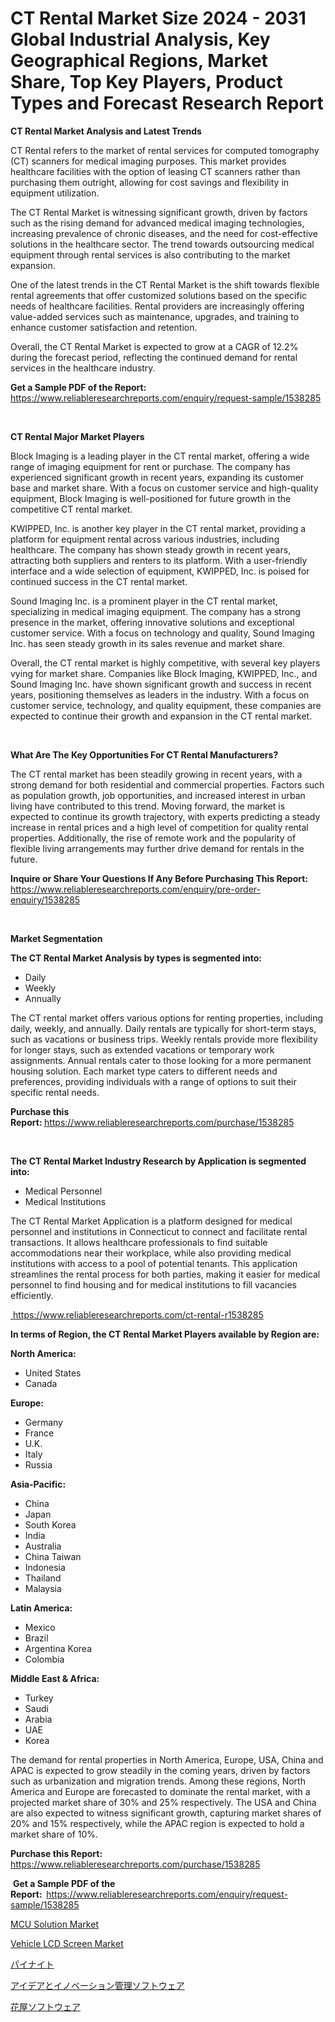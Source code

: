 <p><h1>CT Rental Market Size 2024 - 2031 Global Industrial Analysis, Key Geographical Regions, Market Share, Top Key Players, Product Types and Forecast Research Report</h1></p><p><strong>CT Rental Market Analysis and Latest Trends</strong></p>
<p><p>CT Rental refers to the market of rental services for computed tomography (CT) scanners for medical imaging purposes. This market provides healthcare facilities with the option of leasing CT scanners rather than purchasing them outright, allowing for cost savings and flexibility in equipment utilization.</p><p>The CT Rental Market is witnessing significant growth, driven by factors such as the rising demand for advanced medical imaging technologies, increasing prevalence of chronic diseases, and the need for cost-effective solutions in the healthcare sector. The trend towards outsourcing medical equipment through rental services is also contributing to the market expansion.</p><p>One of the latest trends in the CT Rental Market is the shift towards flexible rental agreements that offer customized solutions based on the specific needs of healthcare facilities. Rental providers are increasingly offering value-added services such as maintenance, upgrades, and training to enhance customer satisfaction and retention.</p><p>Overall, the CT Rental Market is expected to grow at a CAGR of 12.2% during the forecast period, reflecting the continued demand for rental services in the healthcare industry.</p></p>
<p><strong>Get a Sample PDF of the Report:&nbsp;</strong> <a href="https://www.reliableresearchreports.com/enquiry/request-sample/1538285">https://www.reliableresearchreports.com/enquiry/request-sample/1538285</a></p>
<p>&nbsp;</p>
<p><strong>CT Rental Major Market Players</strong></p>
<p><p>Block Imaging is a leading player in the CT rental market, offering a wide range of imaging equipment for rent or purchase. The company has experienced significant growth in recent years, expanding its customer base and market share. With a focus on customer service and high-quality equipment, Block Imaging is well-positioned for future growth in the competitive CT rental market.</p><p>KWIPPED, Inc. is another key player in the CT rental market, providing a platform for equipment rental across various industries, including healthcare. The company has shown steady growth in recent years, attracting both suppliers and renters to its platform. With a user-friendly interface and a wide selection of equipment, KWIPPED, Inc. is poised for continued success in the CT rental market.</p><p>Sound Imaging Inc. is a prominent player in the CT rental market, specializing in medical imaging equipment. The company has a strong presence in the market, offering innovative solutions and exceptional customer service. With a focus on technology and quality, Sound Imaging Inc. has seen steady growth in its sales revenue and market share.</p><p>Overall, the CT rental market is highly competitive, with several key players vying for market share. Companies like Block Imaging, KWIPPED, Inc., and Sound Imaging Inc. have shown significant growth and success in recent years, positioning themselves as leaders in the industry. With a focus on customer service, technology, and quality equipment, these companies are expected to continue their growth and expansion in the CT rental market.</p></p>
<p>&nbsp;</p>
<p><strong>What Are The Key Opportunities For CT Rental Manufacturers?</strong></p>
<p><p>The CT rental market has been steadily growing in recent years, with a strong demand for both residential and commercial properties. Factors such as population growth, job opportunities, and increased interest in urban living have contributed to this trend. Moving forward, the market is expected to continue its growth trajectory, with experts predicting a steady increase in rental prices and a high level of competition for quality rental properties. Additionally, the rise of remote work and the popularity of flexible living arrangements may further drive demand for rentals in the future.</p></p>
<p><strong>Inquire or Share Your Questions If Any Before Purchasing This Report:</strong> <a href="https://www.reliableresearchreports.com/enquiry/pre-order-enquiry/1538285">https://www.reliableresearchreports.com/enquiry/pre-order-enquiry/1538285</a></p>
<p>&nbsp;</p>
<p><strong>Market Segmentation</strong></p>
<p><strong>The CT Rental Market Analysis by types is segmented into:</strong></p>
<p><ul><li>Daily</li><li>Weekly</li><li>Annually</li></ul></p>
<p><p>The CT rental market offers various options for renting properties, including daily, weekly, and annually. Daily rentals are typically for short-term stays, such as vacations or business trips. Weekly rentals provide more flexibility for longer stays, such as extended vacations or temporary work assignments. Annual rentals cater to those looking for a more permanent housing solution. Each market type caters to different needs and preferences, providing individuals with a range of options to suit their specific rental needs.</p></p>
<p><strong>Purchase this Report:&nbsp;</strong><a href="https://www.reliableresearchreports.com/purchase/1538285">https://www.reliableresearchreports.com/purchase/1538285</a></p>
<p>&nbsp;</p>
<p><strong>The CT Rental Market Industry Research by Application is segmented into:</strong></p>
<p><ul><li>Medical Personnel</li><li>Medical Institutions</li></ul></p>
<p><p>The CT Rental Market Application is a platform designed for medical personnel and institutions in Connecticut to connect and facilitate rental transactions. It allows healthcare professionals to find suitable accommodations near their workplace, while also providing medical institutions with access to a pool of potential tenants. This application streamlines the rental process for both parties, making it easier for medical personnel to find housing and for medical institutions to fill vacancies efficiently.</p></p>
<p><a href="https://www.reliableresearchreports.com/ct-rental-r1538285">&nbsp;https://www.reliableresearchreports.com/ct-rental-r1538285</a></p>
<p><strong>In terms of Region, the CT Rental Market Players available by Region are:</strong></p>
<p>
    <p> <strong> North America: </strong>
        <ul>
            <li>United States</li>
            <li>Canada</li>
        </ul>
        </p> 
    <p> <strong> Europe: </strong>
        <ul>
            <li>Germany</li>
            <li>France</li>
            <li>U.K.</li>
            <li>Italy</li>
            <li>Russia</li>
        </ul>
        </p> 
    <p> <strong> Asia-Pacific: </strong>
        <ul>
            <li>China</li>
            <li>Japan</li>
            <li>South Korea</li>
            <li>India</li>
            <li>Australia</li>
            <li>China Taiwan</li>
            <li>Indonesia</li>
            <li>Thailand</li>
            <li>Malaysia</li>
        </ul>
        </p> 
    <p> <strong> Latin America: </strong>
        <ul>
            <li>Mexico</li>
            <li>Brazil</li>
            <li>Argentina Korea</li>
            <li>Colombia</li>
        </ul>
        </p> 
    <p> <strong> Middle East & Africa: </strong>
        <ul>
            <li>Turkey</li>
            <li>Saudi</li>
            <li>Arabia</li>
            <li>UAE</li>
            <li>Korea</li>
        </ul>
    </p>
    </p>
<p><p>The demand for rental properties in North America, Europe, USA, China and APAC is expected to grow steadily in the coming years, driven by factors such as urbanization and migration trends. Among these regions, North America and Europe are forecasted to dominate the rental market, with a projected market share of 30% and 25% respectively. The USA and China are also expected to witness significant growth, capturing market shares of 20% and 15% respectively, while the APAC region is expected to hold a market share of 10%.</p></p>
<p><strong>Purchase this Report: </strong><a href="https://www.reliableresearchreports.com/purchase/1538285">https://www.reliableresearchreports.com/purchase/1538285</a></p>
<p>&nbsp;<strong>Get a Sample PDF of the Report:&nbsp;&nbsp;</strong><a href="https://www.reliableresearchreports.com/enquiry/request-sample/1538285">https://www.reliableresearchreports.com/enquiry/request-sample/1538285</a></p>
<p><strong></strong></p>
<p><p><a href="https://www.linkedin.com/pulse/mcu-solution-market-insight-trends-growth-forecasted-from-2024-8lk9f?trackingId=w57YuYrhkBlTubYO3Se7iw%3D%3D">MCU Solution Market</a></p><p><a href="https://www.linkedin.com/pulse/vehicle-lcd-screen-market-share-evolution-growth-trends-2024-xszsf?trackingId=ZnX3r7qPsxCUzPj97IpOUw%3D%3D">Vehicle LCD Screen Market</a></p><p><a href="https://github.com/AriMuller2009/Market-Research-Report-List-1/blob/main/624419531347.md">パイナイト</a></p><p><a href="https://medium.com/@ryleebauch2023/%E3%82%A2%E3%82%A4%E3%83%87%E3%82%A2%E3%81%A8%E3%82%A4%E3%83%8E%E3%83%99%E3%83%BC%E3%82%B7%E3%83%A7%E3%83%B3%E7%AE%A1%E7%90%86%E3%82%BD%E3%83%95%E3%83%88%E3%82%A6%E3%82%A7%E3%82%A2%E5%B8%82%E5%A0%B4%E3%81%AE%E8%A6%8F%E6%A8%A1%E3%81%A8%E5%B8%82%E5%A0%B4%E5%8B%95%E5%90%91-%E5%AE%8C%E5%85%A8%E3%81%AA%E6%A5%AD%E7%95%8C%E6%A6%82%E8%A6%81-2024%E5%B9%B4%E3%81%8B%E3%82%892031%E5%B9%B4%E3%81%BE%E3%81%A7-974b267c0f02">アイデアとイノベーション管理ソフトウェア</a></p><p><a href="https://medium.com/@ja15984/%E8%8A%B1%E5%B1%8B%E3%82%BD%E3%83%95%E3%83%88%E3%82%A6%E3%82%A7%E3%82%A2%E5%B8%82%E5%A0%B4%E3%81%AE%E3%82%A4%E3%83%B3%E3%82%B5%E3%82%A4%E3%83%88-%E5%B8%82%E5%A0%B4%E5%8B%95%E5%90%91-%E6%88%90%E9%95%B7-2024%E5%B9%B4%E3%81%8B%E3%82%892031%E5%B9%B4%E3%81%BE%E3%81%A7%E3%81%AE%E4%BA%88%E6%B8%AC-0acd8acc8cd7">花屋ソフトウェア</a></p></p>